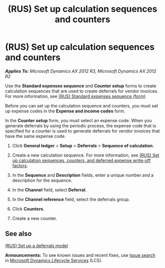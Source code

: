 ﻿---
title: (RUS) Set up calculation sequences and counters
TOCTitle: (RUS) Set up calculation sequences and counters
ms:assetid: 36be22ba-236f-4b14-99f3-b9bc4c92bad8
ms:mtpsurl: https://technet.microsoft.com/en-us/library/JJ665279(v=AX.60)
ms:contentKeyID: 49387368
ms.date: 04/18/2014
mtps_version: v=AX.60
f1_keywords:
- calculation
- counters
- sequences
- (RUS)
- Russia
---

# (RUS) Set up calculation sequences and counters 


_**Applies To:** Microsoft Dynamics AX 2012 R3, Microsoft Dynamics AX 2012 R2_

Use the **Standard expenses sequence** and **Counter setup** forms to create calculation sequences that are used to create deferrals for vendor invoices. For more information, see [(RUS) Standard expenses sequence (form)](https://technet.microsoft.com/en-us/library/jj853198\(v=ax.60\))

Before you can set up the calculation sequence and counters, you must set up expense codes in the **Expense and income codes** form.

In the **Counter setup** form, you must select an expense code. When you generate deferrals by using the periodic process, the expense code that is specified for a counter is used to generate deferrals for vendor invoices that have the same expense code.

1.  Click **General ledger** \> **Setup** \> **Deferrals** \> **Sequence of calculation**.

2.  Create a new calculation sequence. For more information, see [(RUS) Set up calculation sequences, counters, and deferred expense write-off factors](rus-set-up-calculation-sequences-counters-and-deferred-expense-write-off-factors.md).

3.  In the **Sequence** and **Description** fields, enter a unique number and a description for the sequence.

4.  In the **Channel** field, select **Deferral**.

5.  In the **Channel reference** field, select the deferrals group.

6.  Click **Counters**.

7.  Create a new counter.

## See also

[(RUS) Set up a deferrals model](rus-set-up-a-deferrals-model.md)

  
**Announcements:** To see known issues and recent fixes, use [Issue search](http://go.microsoft.com/fwlink/?linkid=389258) in [Microsoft Dynamics Lifecycle Services](http://go.microsoft.com/fwlink/?linkid=306505) (LCS).

